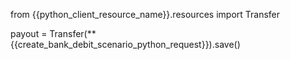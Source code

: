 from {{python_client_resource_name}}.resources import Transfer

payout = Transfer(**{{create_bank_debit_scenario_python_request}}).save()
